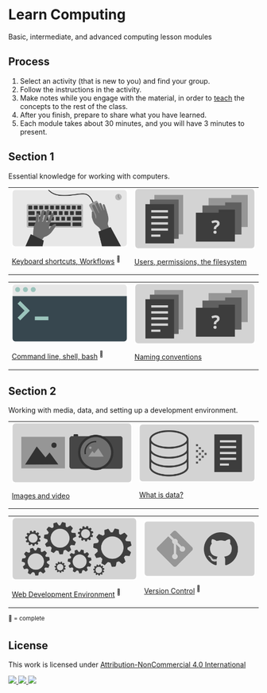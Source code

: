 
# Learn Computing

Basic, intermediate, and advanced computing lesson modules

## Process

1. Select an activity (that is new to you) and find your group.
1. Follow the instructions in the activity.
1. Make notes while you engage with the material, in order to [teach](https://en.wikipedia.org/wiki/Jigsaw_(teaching_technique)) the concepts to the rest of the class.
1. After you finish, prepare to share what you have learned.
1. Each module takes about 30 minutes, and you will have 3 minutes to present.





## Section 1

Essential knowledge for working with computers.

<table>
<tr>

<td>
<a href="topics-keyboard-shortcuts.md">
<img width="" src="assets/img/banner-keyboard-shortcuts.png">

Keyboard shortcuts, Workflows</a> <sup>🍏</sup>
</td>


<td>
<a href="topics-files-folders.md">
<img width="" src="assets/img/banner-files-folders.png">

Users, permissions, the filesystem</a>
</td>

</tr>
</table>
<table>
<tr>

<td>
<a href="topics-command-line.md">
<img width="" src="assets/img/banner-command-line.png">

Command line, shell, bash</a> <sup>🍏</sup>
</td>


<td>
<a href="topics-files-folders.md">
<img width="" src="assets/img/banner-files-folders.png">

Naming conventions</a>
</td>


</tr>
</table>




## Section 2

Working with media, data, and setting up a development environment.

<table>
<tr>


<td>
<a href="topics-images.md">
<img width="" src="assets/img/banner-images.png">

Images and video</a>
</td>


<td>
<a href="topics-data.md">
<img width="" src="assets/img/banner-data.png">

What is data?</a>
</td>


</tr>
</table>
<table>
<tr>


<td>
<a href="topics-web-development.md">
<img width="" src="assets/img/banner-web-development.png">

Web Development Environment</a> <sup>🍏</sup>
</td>


<td>
<a href="topics-version-control.md">
<img width="" src="assets/img/banner-version-control.png">

Version Control</a> <sup>🍏</sup>
</td>


</tr>
</table>

















<!-- 
## Section 3



<table>
<tr>

<td>
<a href="topics-computational-thinking.md">
<img width="" src="assets/img/banner-computational-thinking.png">

Computational thinking</a>
</td>


<td>
<a href="topics-networks.md">
<img width="" src="assets/img/banner-networks.png">

Networks</a>
</td>

</tr>
</table> -->







<sup>🍏 = complete</sup>



## License

<p xmlns:cc="http://creativecommons.org/ns#" >This work is licensed under <a href="http://creativecommons.org/licenses/by-nc/4.0/?ref=chooser-v1" target="_blank" rel="license noopener noreferrer">Attribution-NonCommercial 4.0 International

<img height=28 src="https://mirrors.creativecommons.org/presskit/icons/cc.svg?ref=chooser-v1"> <img height=28 src="https://mirrors.creativecommons.org/presskit/icons/by.svg?ref=chooser-v1"> <img height=28 src="https://mirrors.creativecommons.org/presskit/icons/nc.svg?ref=chooser-v1"></a></p>
